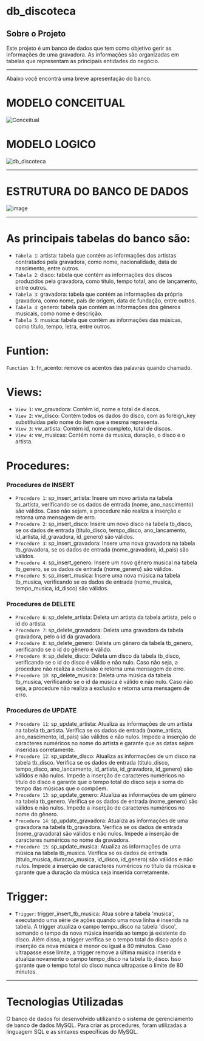 # db_discoteca

## Sobre o Projeto
Este projeto é um banco de dados que tem como objetivo gerir as informações de uma gravadora. As informações são organizadas em tabelas que representam as principais entidades do negócio.
____________________________________________
Abaixo você encontrá uma breve apresentação do banco.

# MODELO CONCEITUAL

![Conceitual](https://user-images.githubusercontent.com/86980974/212477679-22a8521a-9e19-4968-81c8-2b80ce0fbe93.PNG)


# MODELO LOGICO  

![db_discoteca](https://user-images.githubusercontent.com/86980974/212477764-7b61d409-4274-4bce-9dd4-0003df84c580.png)


_______________________________________________

# ESTRUTURA DO BANCO DE DADOS 
			
![image](https://user-images.githubusercontent.com/86980974/212478469-4c9bb88a-4682-4470-86ae-6b8720ecfa46.png)

_______________________________________________

# As principais tabelas do banco são:

- `Tabela 1`: artista: tabela que contém as informações dos artistas contratados pela gravadora, como nome, nacionalidade, data de nascimento, entre outros.
- `Tabela 2`: disco: tabela que contém as informações dos discos produzidos pela gravadora, como título, tempo total, ano de lançamento, entre outros.
- `Tabela 3`: gravadora: tabela que contém as informações da própria gravadora, como nome, país de origem, data de fundação, entre outros.
- `Tabela 4`: genero: tabela que contém as informações dos gêneros musicais, como nome e descrição.
- `Tabela 5`: musica: tabela que contém as informações das músicas, como título, tempo, letra, entre outros.

# Funtion:
`Function 1`: fn_acento: remove os acentos das palavras quando chamado. 

# Views:
- `View 1`: vw_gravadora: Contém id, nome e total de discos.
- `View 2`: vw_disco: Contém todos os dados do disco, com as foreign_key substituidas pelo nome do item que a mesma representa.
- `View 3`: vw_artista: Contém id, nome completo, total de discos.
- `View 4`: vw_musicas:  Contém nome da musica, duração, o disco e o artista.

# Procedures:
### Procedures de INSERT
- `Procedure 1`: sp_insert_artista: Insere um novo artista na tabela tb_artista, verificando se os dados de entrada (nome, ano_nascimento) são válidos. Caso não sejam, a procedure não realiza a inserção e retorna uma mensagem de erro.
- `Procedure 2`: sp_insert_disco: Insere um novo disco na tabela tb_disco, se os dados de entrada (titulo_disco, tempo_disco, ano_lancamento, id_artista, id_gravadora, id_genero) são válidos.
- `Procedure 3`: sp_insert_gravadora: Insere uma nova gravadora na tabela tb_gravadora,  se os dados de entrada (nome_gravadora, id_pais) são válidos.
- `Procedure 4`: sp_insert_genero: Insere um novo gênero musical na tabela tb_genero, se os dados de entrada (nome_genero) são válidos.
- `Procedure 5`: sp_insert_musica: Insere uma nova música na tabela tb_musica, verificando se os dados de entrada (nome_musica, tempo_musica, id_disco) são válidos.
### Procedures de DELETE
- `Procedure 6`: sp_delete_artista: Deleta um artista da tabela artista, pelo o id do artista.
- `Procedure 7`: sp_delete_gravadora: Deleta uma gravadora da tabela gravadora, pelo o id da gravadora.
- `Procedure 8`: sp_delete_genero: Deleta um gênero da tabela tb_genero, verificando se o id do gênero é válido.
- `Procedure 9`: sp_delete_disco: Deleta um disco da tabela tb_disco, verificando se o id do disco é válido e não nulo. Caso não seja, a procedure não realiza a exclusão e retorna uma mensagem de erro.
- `Procedure 10`: sp_delete_musica: Deleta uma música da tabela tb_musica, verificando se o id da música é válido e não nulo. Caso não seja, a procedure não realiza a exclusão e retorna uma mensagem de erro.
### Procedures de UPDATE
- `Procedure 11`: sp_update_artista: Atualiza as informações de um artista na tabela tb_artista. Verifica se os dados de entrada (nome_artista, ano_nascimento, id_pais) são válidos e não nulos. Impede a inserção de caracteres numéricos no nome do artista e garante que as datas sejam inseridas corretamente.
- `Procedure 12`: sp_update_disco: Atualiza as informações de um disco na tabela tb_disco. Verifica se os dados de entrada (titulo_disco, tempo_disco, ano_lancamento, id_artista, id_gravadora, id_genero) são válidos e não nulos. Impede a inserção de caracteres numéricos no título do disco e garante que o tempo total do disco seja a soma do tempo das músicas que o compõem.
- `Procedure 13`: sp_update_genero: Atualiza as informações de um gênero na tabela tb_genero. Verifica se os dados de entrada (nome_genero) são válidos e não nulos. Impede a inserção de caracteres numéricos no nome do gênero.
- `Procedure 14`: sp_update_gravadora: Atualiza as informações de uma gravadora na tabela tb_gravadora. Verifica se os dados de entrada (nome_gravadora) são válidos e não nulos. Impede a inserção de caracteres numéricos no nome da gravadora.
- `Procedure 15`: sp_update_musica: Atualiza as informações de uma música na tabela tb_musica. Verifica se os dados de entrada (titulo_musica, duracao_musica, id_disco, id_genero) são válidos e não nulos. Impede a inserção de caracteres numéricos no título da música e garante que a duração da música seja inserida corretamente.

# Trigger:

- `Trigger`: trigger_insert_tb_musica: Atua sobre a tabela 'musica', executando uma série de ações quando uma nova linha é inserida na tabela. A trigger atualiza o campo tempo_disco na tabela 'disco', somando o tempo da nova música inserida ao tempo já existente do disco. Além disso, a trigger verifica se o tempo total do disco após a inserção da nova música é menor ou igual a 80 minutos. Caso ultrapasse esse limite, a trigger remove a última música inserida e atualiza novamente o campo tempo_disco na tabela tb_disco. Isso garante que o tempo total do disco nunca ultrapasse o limite de 80 minutos.

______________________________________________

# Tecnologias Utilizadas
O banco de dados foi desenvolvido utilizando o sistema de gerenciamento de banco de dados MySQL. Para criar as procedures, foram utilizadas a linguagem SQL e as sintaxes específicas do MySQL.
